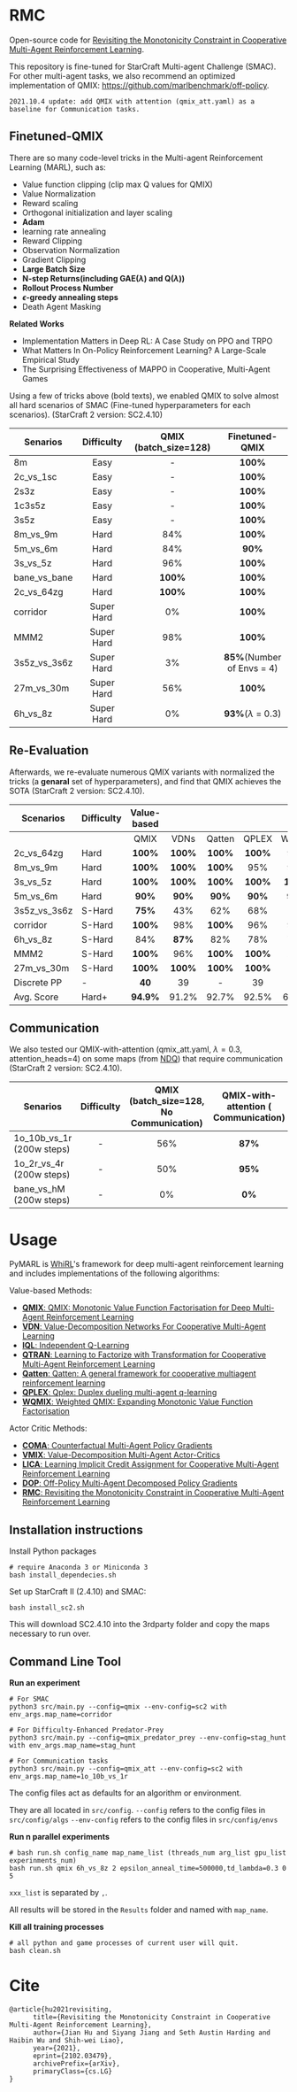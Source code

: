 
# RMC
Open-source code for [Revisiting the Monotonicity Constraint in Cooperative Multi-Agent Reinforcement Learning](https://arxiv.org/abs/2102.03479). 

This repository is fine-tuned for StarCraft Multi-agent Challenge (SMAC). For other multi-agent tasks, we also recommend an optimized implementation of QMIX: https://github.com/marlbenchmark/off-policy.

```
2021.10.4 update: add QMIX with attention (qmix_att.yaml) as a baseline for Communication tasks.
```
## Finetuned-QMIX
There are so many code-level tricks in the  Multi-agent Reinforcement Learning (MARL), such as:
- Value function clipping (clip max Q values for QMIX)
- Value Normalization
- Reward scaling
- Orthogonal initialization and layer scaling
- **Adam** 
- learning rate annealing
- Reward Clipping
- Observation Normalization
- Gradient Clipping
- **Large Batch Size**
- **N-step Returns(including GAE($\lambda$) and Q($\lambda$))**
- **Rollout Process Number**
- **$\epsilon$-greedy annealing steps**
- Death Agent Masking

**Related Works**
- Implementation Matters in Deep RL: A Case Study on PPO and TRPO
- What Matters In On-Policy Reinforcement Learning? A Large-Scale Empirical Study
- The Surprising Effectiveness of MAPPO in Cooperative, Multi-Agent Games

Using a few of tricks above (bold texts), we enabled QMIX to solve almost all hard scenarios of SMAC (Fine-tuned hyperparameters for each scenarios). (StarCraft 2 version: SC2.4.10)


| Senarios       | Difficulty |      QMIX (batch_size=128)      |               Finetuned-QMIX              |
|----------------|:----------:|:--------------:|:----------------------------------:|
| 8m    |    Easy    |      -      |           **100\%**          |
| 2c_vs_1sc     |    Easy    |      -      |          **100\%**          |
| 2s3z |    Easy    |-|          **100\%**          |
| 1c3s5z   |    Easy    |-|          **100\%**          |
| 3s5z       |  Easy |      -      |          **100\%**          |
| 8m_vs_9m           |  Hard |      84%      |          **100\%**          |
| 5m_vs_6m     |    Hard    |      84%      |           **90\%**          |
| 3s_vs_5z     |    Hard    |      96%      |          **100\%**          |
| bane_vs_bane |    Hard    |**100\%**|          **100\%**          |
| 2c_vs_64zg   |    Hard    |**100\%**|          **100\%**          |
| corridor       | Super Hard |       0%      |          **100\%**          |
| MMM2           | Super Hard |      98%      |          **100\%**          |
| 3s5z_vs_3s6z | Super Hard |       3%      |**85\%**(Number of Envs = 4) |
| 27m_vs_30m   | Super Hard |      56%      |          **100\%**          |
| 6h_vs_8z     | Super Hard |       0%      |  **93\%**($\lambda$ = 0.3)  |


## Re-Evaluation
Afterwards, we re-evaluate numerous QMIX variants with normalized the tricks (a **genaral** set of hyperparameters), and find that QMIX achieves the SOTA (StarCraft 2 version: SC2.4.10). 

| Scenarios      | Difficulty     |   Value-based   |                |                 |                |                |  Policy-based  |        |        |                |
|----------------|----------------|:---------------:|:--------------:|:---------------:|:--------------:|:--------------:|:--------------:|--------|:------:|:--------------:|
|                |                |       QMIX      |      VDNs      |      Qatten     |      QPLEX     |      WQMIX     |      LICA      |  VMIX  |   DOP  |       RMC      |
| 2c_vs_64zg   | Hard           |  **100%** | **100%** |  **100%** | **100%** |      93%      | **100%** |  98%  |  84%  | **100%** |
| 8m_vs_9m     | Hard           |  **100%** | **100%** |  **100%** |      95%      |      90%      |      48%      |  75%  |  96%  |      95%      |
| 3s_vs_5z     | Hard           |  **100%** | **100%** | **100%** | **100%** | **100%** |       3%      |  96%  |   **100%**  |      96%      |
| 5m_vs_6m     | Hard           |  **90%**  |  **90%** |  **90%**  |  **90%** |  **90%** |      53%      |   9%  |   63%  |      67%      |
| 3s5z_vs_3s6z | S-Hard         |  **75%**  |      43%      |       62%      |      68%      |       6%      |       0%      |  56%  |   0%  |  **75%** |
| corridor       | S-Hard         |  **100%** |      98%      |  **100%** |      96%      |      96%      |       0%      |   0%  |   0%  | **100%** |
| 6h_vs_8z     | S-Hard         |       84%      |  **87%** |       82%      |      78%      |      78%      |       4%      |  80%  |   0%  |      19%      |
| MMM2           | S-Hard         |  **100%** |      96%      |  **100%** | **100%** |      23%      |       0%      |  70%  |   3%  | **100%** |
| 27m_vs_30m   | S-Hard         |  **100%** | **100%** |  **100%** | **100%** |       0%      |       9%      |  93%  |   0%  |      93%      |
| Discrete PP    | -              |   **40**   |       39       |        -        |       39       |       39       |       30       |   39   |   32   |       38       |
| Avg. Score     | Hard+ | **94.9%** |     91.2%     |      92.7%     |     92.5%     |     67.4%     |     29.2%     | 67.4% | 44.1% |     84.0%     |

##  Communication
We also tested our QMIX-with-attention (qmix_att.yaml, $\lambda=0.3$, attention\_heads=4) on some maps (from [NDQ](https://github.com/TonghanWang/NDQ)) that require communication (StarCraft 2 version: SC2.4.10).

| Senarios       | Difficulty |      QMIX (batch_size=128, No Communication)      |            QMIX-with-attention ( Communication)             |
|----------------|:----------:|:--------------:|:----------------------------------:|
| 1o_10b_vs_1r (200w steps) | - |       56%      |**87\%** |
| 1o_2r_vs_4r (200w steps)   | - |      50%      |          **95\%**          |
| bane_vs_hM (200w steps)     | - |       0%      |  **0\%**  |

# Usage

PyMARL is [WhiRL](http://whirl.cs.ox.ac.uk)'s framework for deep multi-agent reinforcement learning and includes implementations of the following algorithms:

Value-based Methods:

- [**QMIX**: QMIX: Monotonic Value Function Factorisation for Deep Multi-Agent Reinforcement Learning](https://arxiv.org/abs/1803.11485)
- [**VDN**: Value-Decomposition Networks For Cooperative Multi-Agent Learning](https://arxiv.org/abs/1706.05296) 
- [**IQL**: Independent Q-Learning](https://arxiv.org/abs/1511.08779)
- [**QTRAN**: Learning to Factorize with Transformation for Cooperative Multi-Agent Reinforcement Learning](https://arxiv.org/abs/1905.05408)
- [**Qatten**: Qatten: A general framework for cooperative multiagent reinforcement learning](https://arxiv.org/abs/2002.03939)
- [**QPLEX**: Qplex: Duplex dueling multi-agent q-learning](https://arxiv.org/abs/2008.01062)
- [**WQMIX**: Weighted QMIX: Expanding Monotonic Value Function Factorisation](https://arxiv.org/abs/2006.10800)

Actor Critic Methods:

- [**COMA**: Counterfactual Multi-Agent Policy Gradients](https://arxiv.org/abs/1705.08926)
- [**VMIX**: Value-Decomposition Multi-Agent Actor-Critics](https://arxiv.org/abs/2007.12306)
- [**LICA**: Learning Implicit Credit Assignment for Cooperative Multi-Agent Reinforcement Learning](https://arxiv.org/abs/2007.02529)
- [**DOP**: Off-Policy Multi-Agent Decomposed Policy Gradients](https://arxiv.org/abs/2007.12322)
- [**RMC**: Revisiting the Monotonicity Constraint in Cooperative Multi-Agent Reinforcement Learning](https://arxiv.org/abs/2102.03479)

## Installation instructions

Install Python packages
```shell
# require Anaconda 3 or Miniconda 3
bash install_dependecies.sh
```

Set up StarCraft II (2.4.10) and SMAC:
```shell
bash install_sc2.sh
```

This will download SC2.4.10 into the 3rdparty folder and copy the maps necessary to run over.

## Command Line Tool

**Run an experiment**

```shell
# For SMAC
python3 src/main.py --config=qmix --env-config=sc2 with env_args.map_name=corridor
```

```shell
# For Difficulty-Enhanced Predator-Prey
python3 src/main.py --config=qmix_predator_prey --env-config=stag_hunt with env_args.map_name=stag_hunt
```

```shell
# For Communication tasks
python3 src/main.py --config=qmix_att --env-config=sc2 with env_args.map_name=1o_10b_vs_1r
```


The config files act as defaults for an algorithm or environment. 

They are all located in `src/config`.
`--config` refers to the config files in `src/config/algs`
`--env-config` refers to the config files in `src/config/envs`

**Run n parallel experiments**

```shell
# bash run.sh config_name map_name_list (threads_num arg_list gpu_list experinments_num)
bash run.sh qmix 6h_vs_8z 2 epsilon_anneal_time=500000,td_lambda=0.3 0 5
```

`xxx_list` is separated by `,`.

All results will be stored in the `Results` folder and named with `map_name`.

**Kill all training processes**

```shell
# all python and game processes of current user will quit.
bash clean.sh
```

# Cite
```
@article{hu2021revisiting,
      title={Revisiting the Monotonicity Constraint in Cooperative Multi-Agent Reinforcement Learning}, 
      author={Jian Hu and Siyang Jiang and Seth Austin Harding and Haibin Wu and Shih-wei Liao},
      year={2021},
      eprint={2102.03479},
      archivePrefix={arXiv},
      primaryClass={cs.LG}
}
```

